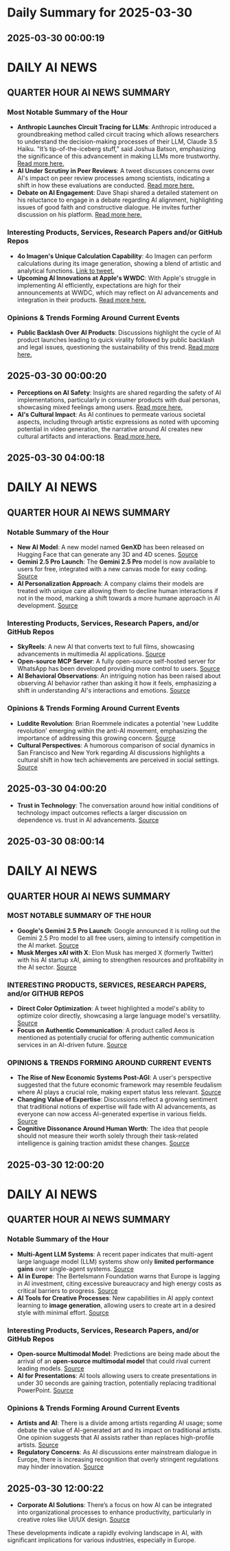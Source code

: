 # Daily Summary for 2025-03-30

## 2025-03-30 00:00:19

# DAILY AI NEWS

## QUARTER HOUR AI NEWS SUMMARY

### Most Notable Summary of the Hour
- **Anthropic Launches Circuit Tracing for LLMs**: Anthropic introduced a groundbreaking method called circuit tracing which allows researchers to understand the decision-making processes of their LLM, Claude 3.5 Haiku. "It’s tip-of-the-iceberg stuff,” said Joshua Batson, emphasizing the significance of this advancement in making LLMs more trustworthy. [Read more here.](https://x.com/i/web/status/1906122979681194146)
- **AI Under Scrutiny in Peer Reviews**: A tweet discusses concerns over AI's impact on peer review processes among scientists, indicating a shift in how these evaluations are conducted. [Read more here.](https://x.com/i/web/status/1906117737115697506)
- **Debate on AI Engagement**: Dave Shapi shared a detailed statement on his reluctance to engage in a debate regarding AI alignment, highlighting issues of good faith and constructive dialogue. He invites further discussion on his platform. [Read more here.](https://x.com/i/web/status/1906111900741673055)

### Interesting Products, Services, Research Papers and/or GitHub Repos
- **4o Imagen's Unique Calculation Capability**: 4o Imagen can perform calculations during its image generation, showing a blend of artistic and analytical functions. [Link to tweet.](https://x.com/i/web/status/1906124372135620705)
- **Upcoming AI Innovations at Apple's WWDC**: With Apple's struggle in implementing AI efficiently, expectations are high for their announcements at WWDC, which may reflect on AI advancements and integration in their products. [Read more here.](https://x.com/i/web/status/1906090739806683499)

### Opinions & Trends Forming Around Current Events
- **Public Backlash Over AI Products**: Discussions highlight the cycle of AI product launches leading to quick virality followed by public backlash and legal issues, questioning the sustainability of this trend. [Read more here.](https://x.com/i/web/status/1906119818509451488)

## 2025-03-30 00:00:20

- **Perceptions on AI Safety**: Insights are shared regarding the safety of AI implementations, particularly in consumer products with dual personas, showcasing mixed feelings among users. [Read more here.](https://x.com/i/web/status/1906130267250843774)
- **AI's Cultural Impact**: As AI continues to permeate various societal aspects, including through artistic expressions as noted with upcoming potential in video generation, the narrative around AI creates new cultural artifacts and interactions. [Read more here.](https://x.com/i/web/status/1906113470224834890)

## 2025-03-30 04:00:18

# DAILY AI NEWS

## QUARTER HOUR AI NEWS SUMMARY

### Notable Summary of the Hour
- **New AI Model**: A new model named **GenXD** has been released on Hugging Face that can generate any 3D and 4D scenes. [Source](https://x.com/i/web/status/1906182080670646705)
- **Gemini 2.5 Pro Launch**: The **Gemini 2.5 Pro** model is now available to users for free, integrated with a new canvas mode for easy coding. [Source](https://x.com/i/web/status/1906149911466275162)
- **AI Personalization Approach**: A company claims their models are treated with unique care allowing them to decline human interactions if not in the mood, marking a shift towards a more humane approach in AI development. [Source](https://x.com/i/web/status/1906191095182381143)

### Interesting Products, Services, Research Papers, and/or GitHub Repos
- **SkyReels**: A new AI that converts text to full films, showcasing advancements in multimedia AI applications. [Source](https://x.com/i/web/status/1906137359667621954)
- **Open-source MCP Server**: A fully open-source self-hosted server for WhatsApp has been developed providing more control to users. [Source](https://x.com/i/web/status/1906153027897299411)
- **AI Behavioral Observations**: An intriguing notion has been raised about observing AI behavior rather than asking it how it feels, emphasizing a shift in understanding AI's interactions and emotions. [Source](https://x.com/i/web/status/1906147918312263979)

### Opinions & Trends Forming Around Current Events
- **Luddite Revolution**: Brian Roemmele indicates a potential 'new Luddite revolution' emerging within the anti-AI movement, emphasizing the importance of addressing this growing concern. [Source](https://x.com/i/web/status/1906146357213270252)
- **Cultural Perspectives**: A humorous comparison of social dynamics in San Francisco and New York regarding AI discussions highlights a cultural shift in how tech achievements are perceived in social settings. [Source](https://x.com/i/web/status/1906153976103305467)

## 2025-03-30 04:00:20

- **Trust in Technology**: The conversation around how initial conditions of technology impact outcomes reflects a larger discussion on dependence vs. trust in AI advancements. [Source](https://x.com/i/web/status/1906152357286879606)

## 2025-03-30 08:00:14

# DAILY AI NEWS

## QUARTER HOUR AI NEWS SUMMARY

### MOST NOTABLE SUMMARY OF THE HOUR
- **Google's Gemini 2.5 Pro Launch**: Google announced it is rolling out the Gemini 2.5 Pro model to all free users, aiming to intensify competition in the AI market. [Source](https://x.com/i/web/status/1906241752031220222)
- **Musk Merges xAI with X**: Elon Musk has merged X (formerly Twitter) with his AI startup xAI, aiming to strengthen resources and profitability in the AI sector. [Source](https://x.com/i/web/status/1906209522051432928)

### INTERESTING PRODUCTS, SERVICES, RESEARCH PAPERS, and/or GITHUB REPOS
- **Direct Color Optimization**: A tweet highlighted a model's ability to optimize color directly, showcasing a large language model's versatility. [Source](https://x.com/i/web/status/1906247877590176137)
- **Focus on Authentic Communication**: A product called Aeos is mentioned as potentially crucial for offering authentic communication services in an AI-driven future. [Source](https://x.com/i/web/status/1906250045294514483)

### OPINIONS & TRENDS FORMING AROUND CURRENT EVENTS
- **The Rise of New Economic Systems Post-AGI**: A user's perspective suggested that the future economic framework may resemble feudalism where AI plays a crucial role, making expert status less relevant. [Source](https://x.com/i/web/status/1906249634365812905) 
- **Changing Value of Expertise**: Discussions reflect a growing sentiment that traditional notions of expertise will fade with AI advancements, as everyone can now access AI-generated expertise in various fields. [Source](https://x.com/i/web/status/1906246815441170750) 
- **Cognitive Dissonance Around Human Worth**: The idea that people should not measure their worth solely through their task-related intelligence is gaining traction amidst these changes. [Source](https://x.com/i/web/status/1906247602569359705)

## 2025-03-30 12:00:20

# DAILY AI NEWS

## QUARTER HOUR AI NEWS SUMMARY

### Notable Summary of the Hour
- **Multi-Agent LLM Systems**: A recent paper indicates that multi-agent large language model (LLM) systems show only **limited performance gains** over single-agent systems. [Source](https://x.com/i/web/status/1906307511302664197)
- **AI in Europe**: The Bertelsmann Foundation warns that Europe is lagging in AI investment, citing excessive bureaucracy and high energy costs as critical barriers to progress. [Source](https://x.com/i/web/status/1906296596679041059)
- **AI Tools for Creative Processes**: New capabilities in AI apply context learning to **image generation**, allowing users to create art in a desired style with minimal effort. [Source](https://x.com/i/web/status/1906311018348957929)

### Interesting Products, Services, Research Papers, and/or GitHub Repos
- **Open-source Multimodal Model**: Predictions are being made about the arrival of an **open-source multimodal model** that could rival current leading models. [Source](https://x.com/i/web/status/1906305394483380605)
- **AI for Presentations**: AI tools allowing users to create presentations in under 30 seconds are gaining traction, potentially replacing traditional PowerPoint. [Source](https://x.com/i/web/status/1906260359599857793)

### Opinions & Trends Forming Around Current Events
- **Artists and AI**: There is a divide among artists regarding AI usage; some debate the value of AI-generated art and its impact on traditional artists. One opinion suggests that AI assists rather than replaces high-profile artists. [Source](https://x.com/i/web/status/1906290855885091120)
- **Regulatory Concerns**: As AI discussions enter mainstream dialogue in Europe, there is increasing recognition that overly stringent regulations may hinder innovation. [Source](https://x.com/i/web/status/1906296596679041059)

## 2025-03-30 12:00:22

- **Corporate AI Solutions**: There’s a focus on how AI can be integrated into organizational processes to enhance productivity, particularly in creative roles like UI/UX design. [Source](https://x.com/i/web/status/1906291243035787461) 

These developments indicate a rapidly evolving landscape in AI, with significant implications for various industries, especially in Europe.

